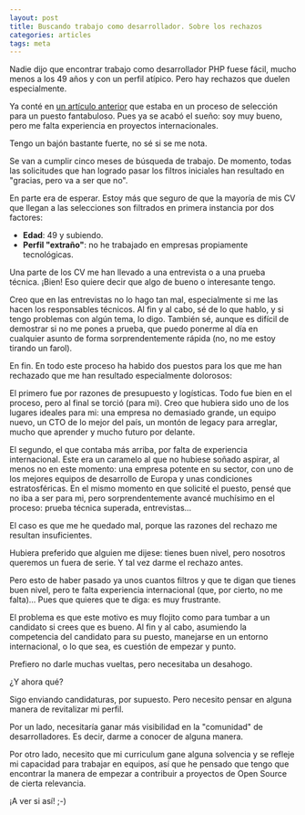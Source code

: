 ```yaml
---
layout: post
title: Buscando trabajo como desarrollador. Sobre los rechazos
categories: articles
tags: meta
---
```


Nadie dijo que encontrar trabajo como desarrollador PHP fuese fácil, mucho menos a los 49 años y con un perfil atípico. Pero hay rechazos que duelen especialmente.

Ya conté en [un artículo anterior](/buscando-trabajo-como-desarrollador-php) que estaba en un proceso de selección para un puesto fantabuloso. Pues ya se acabó el sueño: soy muy bueno, pero me falta experiencia en proyectos internacionales.

Tengo un bajón bastante fuerte, no sé si se me nota.

Se van a cumplir cinco meses de búsqueda de trabajo. De momento, todas las solicitudes que han logrado pasar los filtros iniciales han resultado en "gracias, pero va a ser que no".

En parte era de esperar. Estoy más que seguro de que la mayoría de mis CV que llegan a las selecciones son filtrados en primera instancia por dos factores:

* **Edad**: 49 y subiendo.
* **Perfil "extraño"**: no he trabajado en empresas propiamente tecnológicas.

Una parte de los CV me han llevado a una entrevista o a una prueba técnica. ¡Bien! Eso quiere decir que algo de bueno o interesante tengo.

Creo que en las entrevistas no lo hago tan mal, especialmente si me las hacen los responsables técnicos. Al fin y al cabo, sé de lo que hablo, y si tengo problemas con algún tema, lo digo. También sé, aunque es difícil de demostrar si no me pones a prueba, que puedo ponerme al día en cualquier asunto de forma sorprendentemente rápida (no, no me estoy tirando un farol).

En fin. En todo este proceso ha habido dos puestos para los que me han rechazado que me han resultado especialmente dolorosos:

El primero fue por razones de presupuesto y logísticas. Todo fue bien en el proceso, pero al final se torció (para mi). Creo que hubiera sido uno de los lugares ideales para mi: una empresa no demasiado grande, un equipo nuevo, un CTO de lo mejor del país, un montón de legacy para arreglar, mucho que aprender y mucho futuro por delante.

El segundo, el que contaba más arriba, por falta de experiencia internacional. Este era un caramelo al que no hubiese soñado aspirar, al menos no en este momento: una empresa potente en su sector, con uno de los mejores equipos de desarrollo de Europa y unas condiciones estratosféricas. En el mismo momento en que solicité el puesto, pensé que no iba a ser para mi, pero sorprendentemente avancé muchísimo en el proceso: prueba técnica superada, entrevistas…

El caso es que me he quedado mal, porque las razones del rechazo me resultan insuficientes.

Hubiera preferido que alguien me dijese: tienes buen nivel, pero nosotros queremos un fuera de serie. Y tal vez darme el rechazo antes.

Pero esto de haber pasado ya unos cuantos filtros y que te digan que tienes buen nivel, pero te falta experiencia internacional (que, por cierto, no me falta)... Pues que quieres que te diga: es muy frustrante.

El problema es que este motivo es muy flojito como para tumbar a un candidato si crees que es bueno. Al fin y al cabo, asumiendo la competencia del candidato para su puesto, manejarse en un entorno internacional, o lo que sea, es cuestión de empezar y punto.

Prefiero no darle muchas vueltas, pero necesitaba un desahogo.

¿Y ahora qué?

Sigo enviando candidaturas, por supuesto. Pero necesito pensar en alguna manera de revitalizar mi perfil.

Por un lado, necesitaría ganar más visibilidad en la "comunidad" de desarrolladores. Es decir, darme a conocer de alguna manera.

Por otro lado, necesito que mi curriculum gane alguna solvencia y se refleje mi capacidad para trabajar en equipos, así que he pensado que tengo que encontrar la manera de empezar a contribuir a proyectos de Open Source de cierta relevancia.

¡A ver si así! ;-)

 